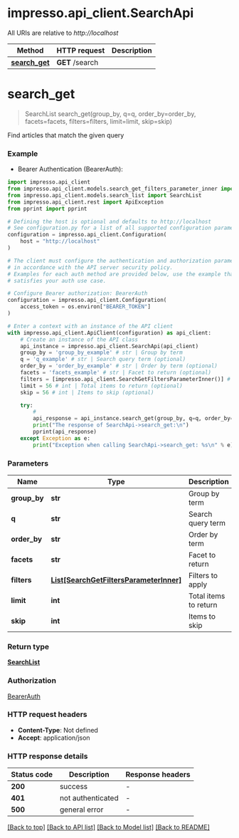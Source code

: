 # impresso.api_client.SearchApi

All URIs are relative to *http://localhost*

Method | HTTP request | Description
------------- | ------------- | -------------
[**search_get**](SearchApi.md#search_get) | **GET** /search | 


# **search_get**
> SearchList search_get(group_by, q=q, order_by=order_by, facets=facets, filters=filters, limit=limit, skip=skip)



Find articles that match the given query

### Example

* Bearer Authentication (BearerAuth):

```python
import impresso.api_client
from impresso.api_client.models.search_get_filters_parameter_inner import SearchGetFiltersParameterInner
from impresso.api_client.models.search_list import SearchList
from impresso.api_client.rest import ApiException
from pprint import pprint

# Defining the host is optional and defaults to http://localhost
# See configuration.py for a list of all supported configuration parameters.
configuration = impresso.api_client.Configuration(
    host = "http://localhost"
)

# The client must configure the authentication and authorization parameters
# in accordance with the API server security policy.
# Examples for each auth method are provided below, use the example that
# satisfies your auth use case.

# Configure Bearer authorization: BearerAuth
configuration = impresso.api_client.Configuration(
    access_token = os.environ["BEARER_TOKEN"]
)

# Enter a context with an instance of the API client
with impresso.api_client.ApiClient(configuration) as api_client:
    # Create an instance of the API class
    api_instance = impresso.api_client.SearchApi(api_client)
    group_by = 'group_by_example' # str | Group by term
    q = 'q_example' # str | Search query term (optional)
    order_by = 'order_by_example' # str | Order by term (optional)
    facets = 'facets_example' # str | Facet to return (optional)
    filters = [impresso.api_client.SearchGetFiltersParameterInner()] # List[SearchGetFiltersParameterInner] | Filters to apply (optional)
    limit = 56 # int | Total items to return (optional)
    skip = 56 # int | Items to skip (optional)

    try:
        # 
        api_response = api_instance.search_get(group_by, q=q, order_by=order_by, facets=facets, filters=filters, limit=limit, skip=skip)
        print("The response of SearchApi->search_get:\n")
        pprint(api_response)
    except Exception as e:
        print("Exception when calling SearchApi->search_get: %s\n" % e)
```



### Parameters


Name | Type | Description  | Notes
------------- | ------------- | ------------- | -------------
 **group_by** | **str**| Group by term | 
 **q** | **str**| Search query term | [optional] 
 **order_by** | **str**| Order by term | [optional] 
 **facets** | **str**| Facet to return | [optional] 
 **filters** | [**List[SearchGetFiltersParameterInner]**](SearchGetFiltersParameterInner.md)| Filters to apply | [optional] 
 **limit** | **int**| Total items to return | [optional] 
 **skip** | **int**| Items to skip | [optional] 

### Return type

[**SearchList**](SearchList.md)

### Authorization

[BearerAuth](../README.md#BearerAuth)

### HTTP request headers

 - **Content-Type**: Not defined
 - **Accept**: application/json

### HTTP response details

| Status code | Description | Response headers |
|-------------|-------------|------------------|
**200** | success |  -  |
**401** | not authenticated |  -  |
**500** | general error |  -  |

[[Back to top]](#) [[Back to API list]](../README.md#documentation-for-api-endpoints) [[Back to Model list]](../README.md#documentation-for-models) [[Back to README]](../README.md)

